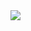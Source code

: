 <img src="https://img.shields.io/github/repo-size/brunoiscool2/games3?style=for-the-badge&labelColor=%23000000&color=%231c1c1c">

